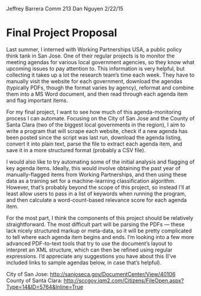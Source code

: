 Jeffrey Barrera
Comm 213
Dan Nguyen
2/22/15

Final Project Proposal
======================

Last summer, I interned with Working Partnerships USA, a public policy think tank in San Jose. One of their regular projects is to monitor the meeting agendas for various local government agencies, so they know what upcoming issues to pay attention to. This information is very helpful, but collecting it takes up a lot the research team’s time each week. They have to manually visit the website for each government, download the agendas (typically PDFs, though the format varies by agency), reformat and combine them into a MS Word document, and then read through each agenda item and flag important items. 

For my final project, I want to see how much of this agenda-monitoring process I can automate. Focusing on the City of San Jose and the County of Santa Clara (two of the biggest local governments in the region), I aim to write a program that will scrape each website, check if a new agenda has been posted since the script was last run, download the agenda listing, convert it into plain text, parse the file to extract each agenda item, and save it in a more structured format (probably a CSV file). 

I would also like to try automating some of the initial analysis and flagging of key agenda items. Ideally, this would involve obtaining the past year of manually-flagged items from Working Partnerships, and then using these data as a training set for a machine-learning classification algorithm. However, that’s probably beyond the scope of this project, so instead I’ll at least allow users to pass in a list of keywords when running the program, and then calculate a word-count-based relevance score for each agenda item.

For the most part, I think the components of this project should be relatively straightforward. The most difficult part will be parsing the PDFs — these lack nicely structured markup or meta-data, so it will be pretty complicated to tell where each agenda item begins and ends. I’m looking into a few more advanced PDF-to-text tools that try to use the document’s layout to interpret an XML structure, which can then be refined using regular expressions. I’d appreciate any suggestions you have about this (I’ve included links to sample agendas below, in case that’s helpful).

City of San Jose: http://sanjoseca.gov/DocumentCenter/View/40106
County of Santa Clara: http://sccgov.iqm2.com/Citizens/FileOpen.aspx?Type=14&ID=5764&Inline=True
